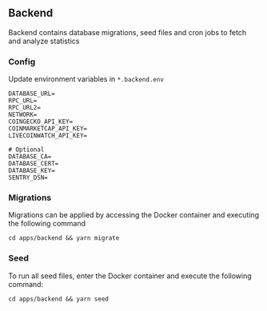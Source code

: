 ## Backend

Backend contains database migrations, seed files and cron jobs to fetch and analyze statistics

### Config

Update environment variables in `*.backend.env`

```
DATABASE_URL=
RPC_URL=
RPC_URL2=
NETWORK=
COINGECKO_API_KEY=
COINMARKETCAP_API_KEY=
LIVECOINWATCH_API_KEY=

# Optional
DATABASE_CA=
DATABASE_CERT=
DATABASE_KEY=
SENTRY_DSN=
```

### Migrations

Migrations can be applied by accessing the Docker container and executing the following command

```
cd apps/backend && yarn migrate
```

### Seed

To run all seed files, enter the Docker container and execute the following command:

```
cd apps/backend && yarn seed
```
